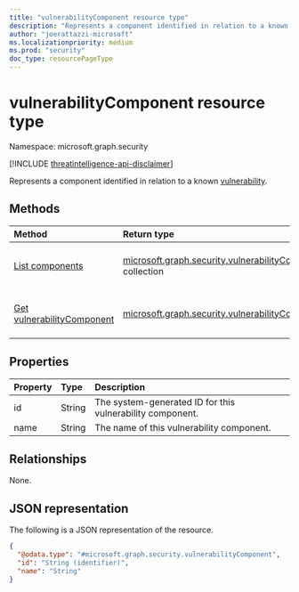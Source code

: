 ```yaml
---
title: "vulnerabilityComponent resource type"
description: "Represents a component identified in relation to a known vulnerability."
author: "joerattazzi-microsoft"
ms.localizationpriority: medium
ms.prod: "security"
doc_type: resourcePageType
---
```


# vulnerabilityComponent resource type

Namespace: microsoft.graph.security

[!INCLUDE [threatintelligence-api-disclaimer](../../includes/threatintelligence-api-disclaimer.md)]

Represents a component identified in relation to a known [vulnerability](../resources/security-vulnerability.md).

## Methods

| Method                                                                      | Return type                                                                                        | Description                                                                                                                                           |
| :-------------------------------------------------------------------------- | :------------------------------------------------------------------------------------------------- | :---------------------------------------------------------------------------------------------------------------------------------------------------- |
|[List components](../api/security-vulnerability-list-components.md)|[microsoft.graph.security.vulnerabilityComponent](../resources/security-vulnerabilitycomponent.md) collection| Get a list of vulnerabilityComponent objects related to a known [vulnerability](../resources/security-vulnerability.md).|
|[Get vulnerabilityComponent](../api/security-vulnerabilitycomponent-get.md)|[microsoft.graph.security.vulnerabilityComponent](../resources/security-vulnerabilitycomponent.md)|Read the properties and relationships of a vulnerabilityComponent object.|

## Properties

| Property | Type   | Description                                               |
| :------- | :----- | :-------------------------------------------------------- |
| id       | String | The system-generated ID for this vulnerability component. |
| name     | String | The name of this vulnerability component.                 |

## Relationships

None.

## JSON representation

The following is a JSON representation of the resource.

<!-- {
  "blockType": "resource",
  "keyProperty": "id",
  "@odata.type": "microsoft.graph.security.vulnerabilityComponent",
  "openType": false
}
-->

```json
{
  "@odata.type": "#microsoft.graph.security.vulnerabilityComponent",
  "id": "String (identifier)",
  "name": "String"
}
```
